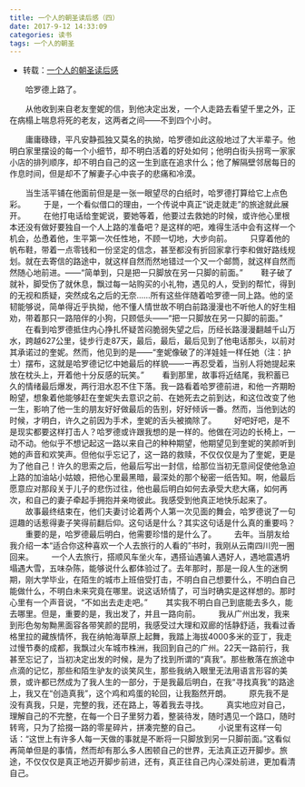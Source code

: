 ```yaml
---
title: 一个人的朝圣读后感（四）
date: 2017-9-12 14:33:09
categories: 读书
tags: 一个人的朝圣
---
```


- 转载：[一个人的朝圣读后感](!http://www.duanmeiwen.com/duhougan/zhuanti/31097.html)

　　哈罗德上路了。

　　从他收到来自老友奎妮的信，到他决定出发，一个人走路去看望千里之外，正在病榻上喘息将死的老友，这两者之间——不到四个小时。

　　庸庸碌碌，平凡安静孤独又莫名的执拗，哈罗德如此这般地过了大半辈子。他明白家里摆设的每一个小细节，却不明白活着的好处如何；他明白街头拐弯一家家小店的排列顺序，却不明白自己的这一生到底在追求什么；他了解隔壁邻居每日的作息时间，但是却不了解妻子心中丧子的悲痛和冷漠。

　　当生活平铺在他面前但是是一张一眼望尽的白纸时，哈罗德打算给它上点色彩。
　　于是，一个看似借口的理由，一个传说中真正“说走就走”的旅途就此展开。
　　在他打电话给奎妮说，要她等着，他要过去救她的时候，或许他心里根本还没有做好要独自一个人上路的准备吧？是这样的吧，难得生活中会有这样一个机会，怂恿着他，生平第一次任性地，不顾一切地，大步向前。
　　只穿着他的帆布鞋，带着一点零钱和一份坚定的信念，甚至都没有折回家拿行李和做好路线规划。就在去寄信的路途中，就这样自然而然地错过一个又一个邮筒，就这样自然而然随心地前进。——“简单到，只是把一只脚放在另一只脚的前面。”
　　鞋子破了就补，脚受伤了就休息，飘过每一站购买的小礼物，遇见的人，受到的帮忙，得到的无视和质疑，突然成名之后的无奈……所有这些伴随着哈罗德一同上路。他的坚韧能够说，简单得近乎执拗，他不懂人情世故不明白前路漫漫也不听他人的好生相劝，带着那只一路陪伴的小狗，只顾低头——“把一只脚放在另一只脚的前面。”
　　在看到哈罗德抵住内心挣扎怀疑苦闷脆弱失望之后，历经长路漫漫翻越千山万水，跨越627公里，徒步行走87天，最后，最后，最后见到了他电话那头，以前对其承诺过的奎妮。然而，他见到的是——“奎妮像破了的洋娃娃一样任她（注：护士）摆布，这就是哈罗德记忆中她最后的样貌——一再忍受着，当别人将她提起来放在枕头上，开着他十分反感的玩笑。”
　　看到那里，故事将近结尾，我积蓄已久的情绪最后爆发，两行泪水忍不住下落。我一路看着哈罗德前进，和他一齐期盼盼望，想象着他能够赶在奎妮失去意识之前、在她死去之前到达，和这位改变了他一生，影响了他一生的朋友好好做最后的告别，好好倾诉一番。然而，当他到达的时候，才明白，许久之前因为手术，奎妮的舌头被摘除了。
　　好吧好吧，是不是现实都要这样打击人？哈罗德或许跟我想的是一样的。他做在河边的长椅上，一动不动。他似乎不想记起这一路以来自己的种种期望，他期望见到奎妮的笑颜听到她的声音和欢笑声。但他似乎忘记了，这一路的救赎，不仅仅仅是为了奎妮，更是为了他自己！许久的思索之后，他最后写出一封信，给那位当初无意间促使他急迫上路的加油站小姑娘，把他心里最黑暗，最深处的那个秘密一纸告知。啊，他最后愿意应对那段关于儿子的悲伤过往，他也最后明白如何去承受大悲大痛，如何再次，和自己的妻子牵起手拥抱并亲吻彼此。我感受到他真正地快乐起来了。
　　故事最终结束在，他们夫妻讨论着两个人第一次见面的舞会，哈罗德说了一句逗趣的话惹得妻子笑得前翻后仰。这句话是什么？其实这句话是什么真的重要吗？
　　重要的是，哈罗德最后明白，他需要珍惜的是什么了。
　　去年。当朋友给我介绍一本“适合你这种喜欢一个人去旅行的人看的”书时，我刚从云南四川兜一圈回来。
　　一个人去旅行，搭顺风车坐火车，遇搭讪遇骗人遇好人，遇地震遇坍塌遇大雪，五味杂陈，能够说什么都体验过了。去年那时，那是一段人生的迷惘期，刚大学毕业，在陌生的城市上班倍受打击，不明白自己想要什么，不明白自己能做什么，不明白未来究竟在哪里。说这话矫情了，可当时确实是这样想的。那时心里有一个声音说，“不如出去走走吧。”
　　其实我不明白自己到底能去多久，能去哪里。但是，重要的是，我出发了，并且一路向前。
　　我从广州出发，我来到形色匆匆黝黑面容各带笑颜的昆明，我感受过大理和双廊的恬静舒适，我看过香格里拉的藏族情怀，我在纳帕海草原上起舞，我踏上海拔4000多米的亚丁，我走过慢节奏的成都，我飘过火车城市株洲，我回到自己的广州。22天一路前行，我甚至忘记了，当初决定出发的时候，是为了找到所谓的“真我”。那些散落在旅途中点滴的记忆，那些和陌生驴友的谈笑风生，那些我纳入眼里无法用语言形容的美景，或许都已然成为了我人生的一部分，于是我最后明白，在我“寻找真我”的路途上，我又在“创造真我”，这个鸡和鸡蛋的轮回，让我豁然开朗。
　　原先我不是没有真我，只是，完整的我，还在路上，等着我去寻找。
　　真实地应对自己，理解自己的不完整，在每一个日子里努力着，整装待发，随时遇见一个路口，随时转弯，只为了拾掇一路的零星碎片，拼凑完整的自己。
　　小说里有这样一句话：“这世上有许多人每一天做的事就是不断将一只脚放到另一只脚前面。”这看似再简单但是的事情，然而却有那么多人困顿自己的世界，无法真正迈开脚步。旅途，不仅仅仅是真正地迈开脚步前进，还有，真正往自己内心深处前进，更加看清自己。

